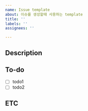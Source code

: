```yaml
---
name: Issue template
about: 이슈를 생성할때 사용하는 template
title: ''
labels: ''
assignees: ''

---
```


## Description

## To-do
- [ ] todo1
- [ ] todo2

## ETC

